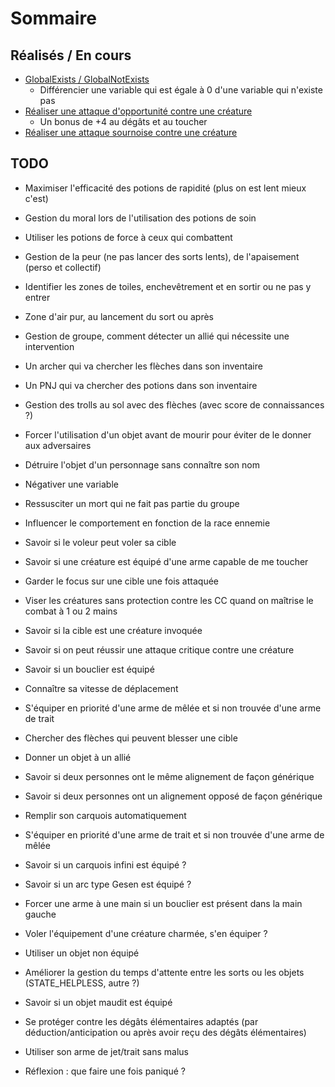 # Sommaire

## Réalisés / En cours

- [GlobalExists / GlobalNotExists](/snippet/globalexists)
  - Différencier une variable qui est égale à 0 d'une variable qui n'existe pas
- [Réaliser une attaque d'opportunité contre une créature](/snippet/opportunityattack)
  - Un bonus de +4 au dégâts et au toucher
- [Réaliser une attaque sournoise contre une créature](/snippet/backstab)





## TODO

* Maximiser l'efficacité des potions de rapidité (plus on est lent mieux c'est)
* Gestion du moral lors de l'utilisation des potions de soin
* Utiliser les potions de force à ceux qui combattent
* Gestion de la peur (ne pas lancer des sorts lents), de l'apaisement (perso et collectif)
* Identifier les zones de toiles, enchevêtrement et en sortir ou ne pas y entrer
* Zone d'air pur, au lancement du sort ou après
* Gestion de groupe, comment détecter un allié qui nécessite une intervention
* Un archer qui va chercher les flèches dans son inventaire
* Un PNJ qui va chercher des potions dans son inventaire
* Gestion des trolls au sol avec des flèches (avec score de connaissances ?)
* Forcer l'utilisation d'un objet avant de mourir pour éviter de le donner aux adversaires
* Détruire l'objet d'un personnage sans connaître son nom
* Négativer une variable
* Ressusciter un mort qui ne fait pas partie du groupe
* Influencer le comportement en fonction de la race ennemie
* Savoir si le voleur peut voler sa cible
* Savoir si une créature est équipé d'une arme capable de me toucher
* Garder le focus sur une cible une fois attaquée
* Viser les créatures sans protection contre les CC quand on maîtrise le combat à 1 ou 2 mains
* Savoir si la cible est une créature invoquée
* Savoir si on peut réussir une attaque critique contre une créature
* Savoir si un bouclier est équipé
* Connaître sa vitesse de déplacement
* S'équiper en priorité d'une arme de mêlée et si non trouvée d'une arme de trait
* Chercher des flèches qui peuvent blesser une cible
* Donner un objet à un allié
* Savoir si deux personnes ont le même alignement de façon générique
* Savoir si deux personnes ont un alignement opposé de façon générique
* Remplir son carquois automatiquement
* S'équiper en priorité d'une arme de trait et si non trouvée d'une arme de mêlée
* Savoir si un carquois infini est équipé ?
* Savoir si un arc type Gesen est équipé ?
* Forcer une arme à une main si un bouclier est présent dans la main gauche
* Voler l'équipement d'une créature charmée, s'en équiper ?
* Utiliser un objet non équipé
* Améliorer la gestion du temps d'attente entre les sorts ou les objets (STATE_HELPLESS, autre ?)
* Savoir si un objet maudit est équipé
* Se protéger contre les dégâts élémentaires adaptés (par déduction/anticipation ou après avoir reçu des dégâts élémentaires)
* Utiliser son arme de jet/trait sans malus


* Réflexion : que faire une fois paniqué ?

